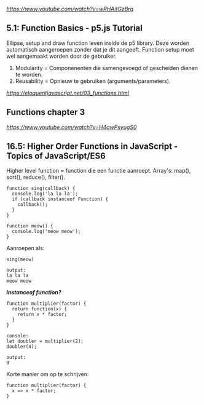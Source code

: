 *https://www.youtube.com/watch?v=wRHAitGzBrg*

## 5.1: Function Basics - p5.js Tutorial
Ellipse, setup and draw function leven inside de p5 library. Deze worden automatisch aangeroepen zonder dat je dit aangeeft.
Function setup moet wel aangemaakt worden door de gebruiker.

1. Modularity = Componenenten die samengevoegd of gescheiden dienen te worden.
2. Reusability = Opnieuw te gebruiken (arguments/parameters).

*https://eloquentjavascript.net/03_functions.html*

## Functions chapter 3


*https://www.youtube.com/watch?v=H4awPsyugS0*

## 16.5: Higher Order Functions in JavaScript - Topics of JavaScript/ES6
Higher level function = function die een functie aanroept.
Array's: map(), sort(), reduce(), filter().

```
function sing(callback) {
  console.log('la la la');
  if (callback instanceof Function) {
    callback();
  }
}

function meow() {
  console.log('meow meow');
}
```
Aanroepen als:
```
sing(meow)

output:
la la la 
meow meow
```

***instanceof function?***

```
function multiplier(factor) {
  return function(x) {
    return x * factor;
  }
}

console:
let doubler = multiplier(2);
doubler(4);

output:
8
```
Korte manier om op te schrijven:
```
function multiplier(factor) {
  x => x * factor;
}
```
